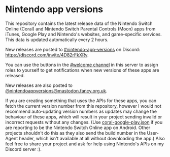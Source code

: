 Nintendo app versions
===

This repository contains the latest release data of the Nintendo Switch Online (Coral) and Nintendo Switch Parental Controls (Moon) apps from iTunes, Google Play and Nintendo's websites, and game-specific services. This data is updated automatically every 2 hours.

New releases are posted to [#nintendo-app-versions](https://discord.com/channels/998657768594608138/998659415462916166) on Discord: https://discord.com/invite/4D82rFkXRv.

You can use the buttons in the [#welcome channel](https://discord.com/channels/998657768594608138/998661284495106098/1021404372787273899) in this server to assign roles to yourself to get notifications when new versions of these apps are released.

New releases are also posted to [@nintendoappversions@mastodon.fancy.org.uk](https://mastodon.fancy.org.uk/@nintendoappversions).

If you are creating something that uses the APIs for these apps, you can fetch the current version number from this repository, however I would not recommend auto-updating version numbers as updates may change the behaviour of these apps, which will result in your project sending invalid or incorrect requests without any changes. (Use [coral-google-play.json](data/coral-google-play.json) if you are reporting to be the Nintendo Switch Online app on Android. Other projects shouldn't do this as they also send the build number in the User-Agent header, which isn't available at all without downloading the app.) Also feel free to share your project and ask for help using Nintendo's APIs on my Discord server :).

